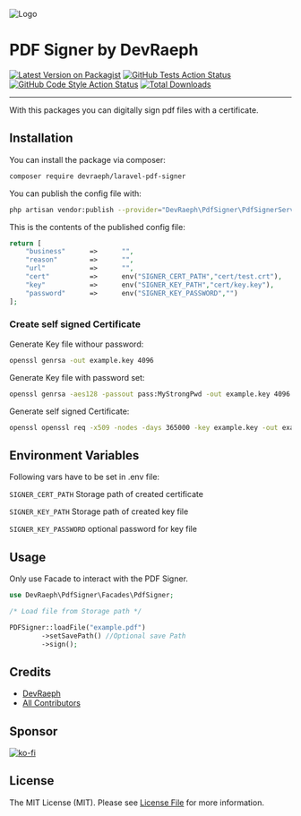 
![Logo](https://i.postimg.cc/9QL6frpg/Pdf-Signer.png)

# PDF Signer by DevRaeph

[![Latest Version on Packagist](https://img.shields.io/packagist/v/devraeph/laravel-pdf-signer.svg?style=flat-square)](https://packagist.org/packages/devraeph/laravel-pdf-signer)
[![GitHub Tests Action Status](https://img.shields.io/github/workflow/status/devraeph/laravel-pdf-signer/run-tests?label=tests)](https://github.com/devraeph/laravel-pdf-signer/actions?query=workflow%3Arun-tests+branch%3Amain)
[![GitHub Code Style Action Status](https://img.shields.io/github/workflow/status/devraeph/laravel-pdf-signer/Check%20&%20fix%20styling?label=code%20style)](https://github.com/devraeph/laravel-pdf-signer/actions?query=workflow%3A"Check+%26+fix+styling"+branch%3Amain)
[![Total Downloads](https://img.shields.io/packagist/dt/devraeph/laravel-pdf-signer.svg?style=flat-square)](https://packagist.org/packages/devraeph/laravel-pdf-signer)

---

With this packages you can digitally sign pdf files with a certificate.



## Installation

You can install the package via composer:

```bash
composer require devraeph/laravel-pdf-signer
```

You can publish the config file with:
```bash
php artisan vendor:publish --provider="DevRaeph\PdfSigner\PdfSignerServiceProvider" --tag="pdf-signer-config"
```

This is the contents of the published config file:

```php
return [
    "business"      =>      "",
    "reason"        =>      "",
    "url"           =>      "",
    "cert"          =>      env("SIGNER_CERT_PATH","cert/test.crt"),
    "key"           =>      env("SIGNER_KEY_PATH","cert/key.key"),
    "password"      =>      env("SIGNER_KEY_PASSWORD","")
];
```

### Create self signed Certificate

Generate Key file withour password:

```bash
openssl genrsa -out example.key 4096
```

Generate Key file with password set:

```bash
openssl genrsa -aes128 -passout pass:MyStrongPwd -out example.key 4096
```

Generate self signed Certificate:

```bash
openssl openssl req -x509 -nodes -days 365000 -key example.key -out example.crt
```

## Environment Variables

Following vars have to be set in .env file:

`SIGNER_CERT_PATH` Storage path of created certificate

`SIGNER_KEY_PATH` Storage path of created key file

`SIGNER_KEY_PASSWORD` optional password for key file

## Usage

Only use Facade to interact with the PDF Signer.

```php
use DevRaeph\PdfSigner\Facades\PdfSigner;

/* Load file from Storage path */

PDFSigner::loadFile("example.pdf")
        ->setSavePath() //Optional save Path
        ->sign();
```
## Credits

- [DevRaeph](https://github.com/devraeph)
- [All Contributors](../../contributors)

## Sponsor
[![ko-fi](https://ko-fi.com/img/githubbutton_sm.svg)](https://ko-fi.com/A0A3E29FS)

## License
The MIT License (MIT). Please see [License File](LICENSE.md) for more information.
